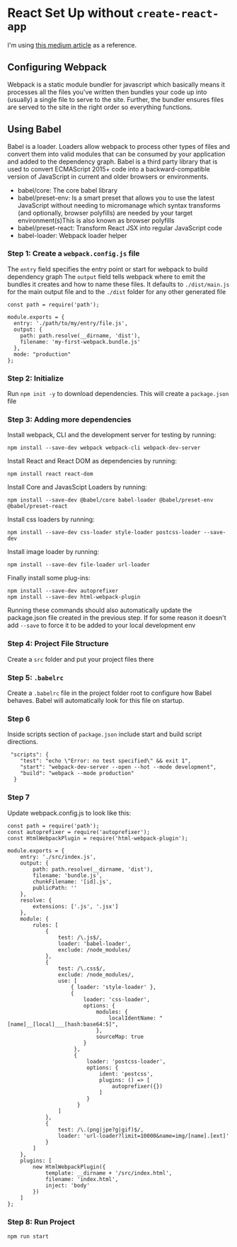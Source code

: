 # React Set Up without `create-react-app`

I'm using [this medium article](https://medium.com/swlh/a-complete-webpack-setup-for-react-e56a2edf78ae) as a reference.

## Configuring Webpack
Webpack is a static module bundler for javascript which basically means it processes all the files you've written then bundles your code up into (usually) a single file to serve to the site. Further, the bundler ensures files are served to the site in the right order so everything functions. 

## Using Babel
Babel is a loader. Loaders allow webpack to process other types of files and convert them into valid modules that can be consumed by your application and added to the dependency graph. Babel is a third party library that is used to convert ECMAScript 2015+ code into a backward-compatible version of JavaScript in current and older browsers or environments.

- babel/core: The core babel library
- babel/preset-env: Is a smart preset that allows you to use the latest JavaScript without needing to micromanage which syntax transforms (and optionally, browser polyfills) are needed by your target environment(s)This is also known as browser polyfills
- babel/preset-react: Transform React JSX into regular JavaScript code
- babel-loader: Webpack loader helper

### Step 1: Create a `webpack.config.js` file
The `entry` field specifies the entry point or start for webpack to build dependency graph
The `output` field tells webpack where to emit the bundles it creates and how to name these files. It defaults to `./dist/main.js` for the main output file and to the `./dist` folder for any other generated file

```
const path = require('path');

module.exports = {
  entry: './path/to/my/entry/file.js',
  output: {
    path: path.resolve(__dirname, 'dist'),
    filename: 'my-first-webpack.bundle.js'
  },
  mode: "production"
};
```

### Step 2: Initialize
Run `npm init -y` to download dependencies. This will create a `package.json` file

### Step 3: Adding more dependencies
Install webpack, CLI and the development server for testing by running:  
```
npm install --save-dev webpack webpack-cli webpack-dev-server
```   
Install React and React DOM as dependencies by running:  
```
npm install react react-dom
``` 
Install Core and JavasScipt Loaders by running:  
```
npm install --save-dev @babel/core babel-loader @babel/preset-env @babel/preset-react
```    
Install css loaders by running:  
```
npm install --save-dev css-loader style-loader postcss-loader --save-dev 
``` 
Install image loader by running:
```
npm install --save-dev file-loader url-loader
```  
Finally install some plug-ins:  
```
npm install --save-dev autoprefixer
npm install --save-dev html-webpack-plugin
```

Running these commands should also automatically update the package.json file created in the previous step. If for some reason it doesn't add `--save` to force it to be added to your local development env

### Step 4: Project File Structure
Create a `src` folder and put your project files there

### Step 5: `.babelrc`

Create a `.babelrc` file in the project folder root to configure how Babel behaves. Babel will automatically look for this file  on startup.

### Step 6
Inside scripts section of `package.json` include start and build script directions. 
```
 "scripts": {
    "test": "echo \"Error: no test specified\" && exit 1",
    "start": "webpack-dev-server --open --hot --mode development",
    "build": "webpack --mode production"
  }
```

### Step 7
Update webpack.config.js to look like this:  
```
const path = require('path');
const autoprefixer = require('autoprefixer');
const HtmlWebpackPlugin = require('html-webpack-plugin');

module.exports = {
    entry: './src/index.js',
    output: {
        path: path.resolve(__dirname, 'dist'),
        filename: 'bundle.js',
        chunkFilename: '[id].js',
        publicPath: ''
    },
    resolve: {
        extensions: ['.js', '.jsx']
    },
    module: {
        rules: [
            {
                test: /\.js$/,
                loader: 'babel-loader',
                exclude: /node_modules/
            },
            {
                test: /\.css$/,
                exclude: /node_modules/,
                use: [
                    { loader: 'style-loader' },
                    { 
                        loader: 'css-loader',
                        options: {
                            modules: {
                                localIdentName: "[name]__[local]___[hash:base64:5]",
                            },														
                            sourceMap: true
                        }
                     },
                     { 
                         loader: 'postcss-loader',
                         options: {
                             ident: 'postcss',
                             plugins: () => [
                                 autoprefixer({})
                             ]
                         }
                      }
                ]
            },
            {
                test: /\.(png|jpe?g|gif)$/,
                loader: 'url-loader?limit=10000&name=img/[name].[ext]'
            }
        ]
    },
    plugins: [
        new HtmlWebpackPlugin({
            template: __dirname + '/src/index.html',
            filename: 'index.html',
            inject: 'body'
        })
    ]
};
```

### Step 8: Run Project
```
npm run start
```
